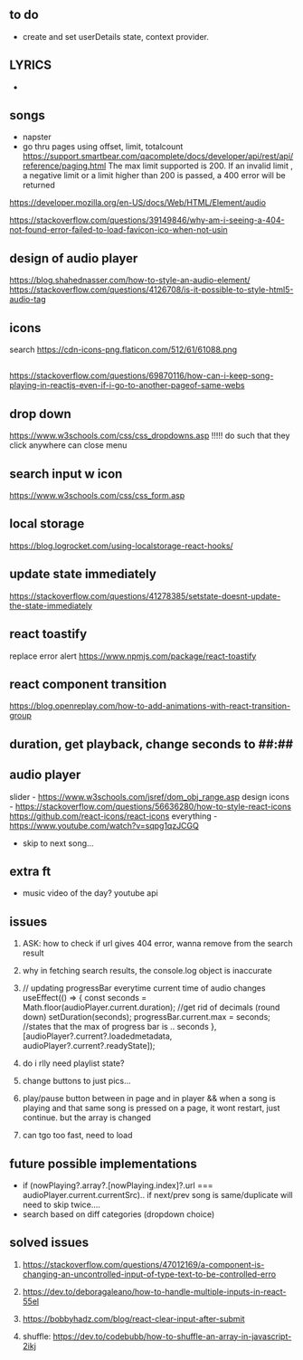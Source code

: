 ## to do

- create and set userDetails state, context provider.

## LYRICS

-

## songs

- napster
- go thru pages using offset, limit, totalcount
  https://support.smartbear.com/qacomplete/docs/developer/api/rest/api/reference/paging.html
  The max limit supported is 200. If an invalid limit , a negative limit or a limit higher than 200 is passed, a 400 error will be returned

https://developer.mozilla.org/en-US/docs/Web/HTML/Element/audio

https://stackoverflow.com/questions/39149846/why-am-i-seeing-a-404-not-found-error-failed-to-load-favicon-ico-when-not-usin

## design of audio player

https://blog.shahednasser.com/how-to-style-an-audio-element/
https://stackoverflow.com/questions/4126708/is-it-possible-to-style-html5-audio-tag

## icons

search
https://cdn-icons-png.flaticon.com/512/61/61088.png

##

https://stackoverflow.com/questions/69870116/how-can-i-keep-song-playing-in-reactjs-even-if-i-go-to-another-pageof-same-webs

## drop down

https://www.w3schools.com/css/css_dropdowns.asp
!!!!! do such that they click anywhere can close menu

## search input w icon

https://www.w3schools.com/css/css_form.asp

## local storage

https://blog.logrocket.com/using-localstorage-react-hooks/

## update state immediately

https://stackoverflow.com/questions/41278385/setstate-doesnt-update-the-state-immediately

## react toastify

replace error alert
https://www.npmjs.com/package/react-toastify

## react component transition

https://blog.openreplay.com/how-to-add-animations-with-react-transition-group

## duration, get playback, change seconds to ##:##

## audio player
slider - https://www.w3schools.com/jsref/dom_obj_range.asp
design icons - https://stackoverflow.com/questions/56636280/how-to-style-react-icons
https://github.com/react-icons/react-icons
everything - https://www.youtube.com/watch?v=sqpg1qzJCGQ 
- skip to next song...

## extra ft 
- music video of the day? youtube api

## issues
1) ASK: how to check if url gives 404 error, wanna remove from the search result
2) why in fetching search results, the console.log object is inaccurate
3)   // updating progressBar everytime current time of audio changes
  useEffect(() => {
    const seconds = Math.floor(audioPlayer.current.duration); //get rid of decimals (round down)
    setDuration(seconds);
    progressBar.current.max = seconds; //states that the max of progress bar is .. seconds
  }, [audioPlayer?.current?.loadedmetadata, audioPlayer?.current?.readyState]);

4) do i rlly need playlist state?
5) change buttons to just pics...
7) play/pause button between in page and in player && when a song is playing and that same song is pressed
on a page, it wont restart, just continue. but the array is changed
8) can tgo too fast, need to load


## future possible implementations
- if (nowPlaying?.array?.[nowPlaying.index]?.url === audioPlayer.current.currentSrc)..
if next/prev song is same/duplicate will need to skip twice....
- search based on diff categories (dropdown choice)


## solved issues
1) https://stackoverflow.com/questions/47012169/a-component-is-changing-an-uncontrolled-input-of-type-text-to-be-controlled-erro

2) https://dev.to/deboragaleano/how-to-handle-multiple-inputs-in-react-55el

3) https://bobbyhadz.com/blog/react-clear-input-after-submit 
4) shuffle: https://dev.to/codebubb/how-to-shuffle-an-array-in-javascript-2ikj 
